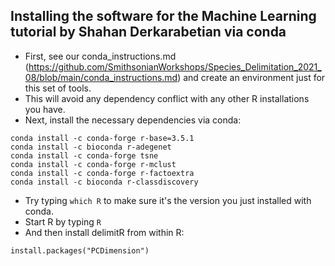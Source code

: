 ## Installing the software for the Machine Learning tutorial by Shahan Derkarabetian via conda
* First, see our conda_instructions.md (https://github.com/SmithsonianWorkshops/Species_Delimitation_2021_08/blob/main/conda_instructions.md) and create an environment just for this set of tools.
* This will avoid any dependency conflict with any other R installations you have.
* Next, install the necessary dependencies via conda:
  
```
conda install -c conda-forge r-base=3.5.1
conda install -c bioconda r-adegenet
conda install -c conda-forge tsne
conda install -c conda-forge r-mclust
conda install -c conda-forge r-factoextra
conda install -c bioconda r-classdiscovery
```
* Try typing `which R` to make sure it's the version you just installed with conda.
* Start R by typing `R`
* And then install delimitR from within R:
```
install.packages("PCDimension")
```
